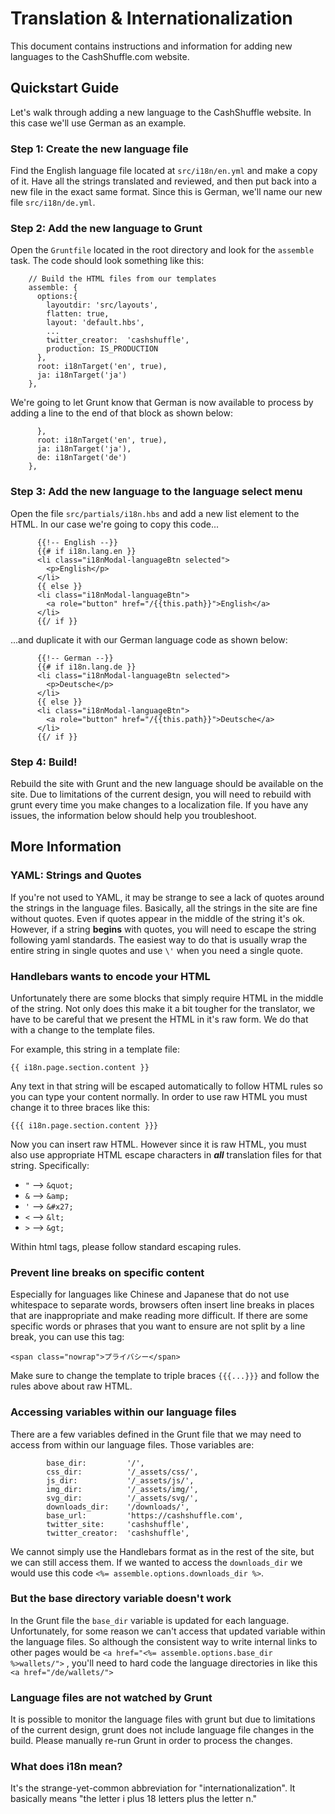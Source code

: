 # Translation & Internationalization

This document contains instructions and information for adding new languages to the CashShuffle.com website.

## Quickstart Guide
Let's walk through adding a new language to the CashShuffle website. In this case we'll use German as an example.

### Step 1: Create the new language file
Find the English language file located at `src/i18n/en.yml` and make a copy of it. Have all the strings translated and reviewed, and then put back into a new file in the exact same format. Since this is German, we'll name our new file `src/i18n/de.yml`.

### Step 2: Add the new language to Grunt
Open the `Gruntfile` located in the root directory and look for the `assemble` task. The code should look something like this:
```
    // Build the HTML files from our templates
    assemble: {
      options:{
        layoutdir: 'src/layouts',
        flatten: true,
        layout: 'default.hbs',
        ...
        twitter_creator:  'cashshuffle',
        production: IS_PRODUCTION
      },
      root: i18nTarget('en', true),
      ja: i18nTarget('ja')
    },
```
We're going to let Grunt know that German is now available to process by adding a line to the end of that block as shown below:
```
      },
      root: i18nTarget('en', true),
      ja: i18nTarget('ja'),
      de: i18nTarget('de')
    },
```

### Step 3: Add the new language to the language select menu
Open the file `src/partials/i18n.hbs` and add a new list element to the HTML. In our case we're going to copy this code...
```
      {{!-- English --}}
      {{# if i18n.lang.en }}
      <li class="i18nModal-languageBtn selected">
        <p>English</p>
      </li>
      {{ else }}
      <li class="i18nModal-languageBtn">
        <a role="button" href="/{{this.path}}">English</a>
      </li>
      {{/ if }}
```
...and duplicate it with our German language code as shown below:
```
      {{!-- German --}}
      {{# if i18n.lang.de }}
      <li class="i18nModal-languageBtn selected">
        <p>Deutsche</p>
      </li>
      {{ else }}
      <li class="i18nModal-languageBtn">
        <a role="button" href="/{{this.path}}">Deutsche</a>
      </li>
      {{/ if }}
```
### Step 4: Build!
Rebuild the site with Grunt and the new language should be available on the site.
Due to limitations of the current design, you will need to rebuild with grunt every time you make changes to a localization file.
If you have any issues, the information below should help you troubleshoot.

## More Information

### YAML: Strings and Quotes
If you're not used to YAML, it may be strange to see a lack of quotes around the strings in the language files.
Basically, all the strings in the site are fine without quotes.
Even if quotes appear in the middle of the string it's ok.
However, if a string **begins** with quotes, you will need to escape the string following yaml standards.
The easiest way to do that is usually wrap the entire string in single quotes and use `\'` when you need a single quote.

### Handlebars wants to encode your HTML
Unfortunately there are some blocks that simply require HTML in the middle of the string.
Not only does this make it a bit tougher for the translator, we have to be careful that we present the HTML in it's raw form.
We do that with a change to the template files.

For example, this string in a template file:

`{{ i18n.page.section.content }}`

Any text in that string will be escaped automatically to follow HTML rules so you can type your content normally.
In order to use raw HTML you must change it to three braces like this:

`{{{ i18n.page.section.content }}}`

Now you can insert raw HTML.
However since it is raw HTML, you must also use appropriate HTML escape characters in ***all*** translation files for that string.
Specifically:

- `"` --> `&quot;`
- `&` --> `&amp;`
- `'` --> `&#x27;`
- `<` --> `&lt;`
- `>` --> `&gt;`

Within html tags, please follow standard escaping rules.

### Prevent line breaks on specific content
Especially for languages like Chinese and Japanese that do not use whitespace to separate words, browsers often insert line breaks in places that are inappropriate and make reading more difficult.
If there are some specific words or phrases that you want to ensure are not split by a line break, you can use this tag:

`<span class="nowrap">プライバシー</span>`

Make sure to change the template to triple braces `{{{...}}}` and follow the rules above about raw HTML.

### Accessing variables within our language files
There are a few variables defined in the Grunt file that we may need to access from within our language files. Those variables are:
```
        base_dir:         '/',
        css_dir:          '/_assets/css/',
        js_dir:           '/_assets/js/',
        img_dir:          '/_assets/img/',
        svg_dir:          '/_assets/svg/',
        downloads_dir:    '/downloads/',
        base_url:         'https://cashshuffle.com',
        twitter_site:     'cashshuffle',
        twitter_creator:  'cashshuffle',
```
We cannot simply use the Handlebars format as in the rest of the site, but we can still access them. If we wanted to access the `downloads_dir` we would use this code `<%= assemble.options.downloads_dir %>`.

### But the base directory variable doesn't work
In the Grunt file the `base_dir` variable is updated for each language. Unfortunately, for some reason we can't access that updated variable within the language files. So although the consistent way to write internal links to other pages would be `<a href="<%= assemble.options.base_dir %>wallets/">` , you'll need to hard code the language directories in like this `<a href="/de/wallets/">`

### Language files are not watched by Grunt
It is possible to monitor the language files with grunt but due to limitations of the current design, grunt does not include language file changes in the build.
Please manually re-run Grunt in order to process the changes.

### What does i18n mean?
It's the strange-yet-common abbreviation for "internationalization". It basically means "the letter i plus 18 letters plus the letter n."
